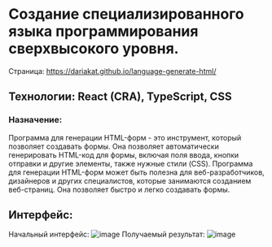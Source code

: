 # Создание специализированного языка программирования сверхвысокого уровня.
Страница: https://dariakat.github.io/language-generate-html/

## Технологии: React (CRA), TypeScript, CSS 

### Назначение: 
Программа для генерации HTML-форм - это инструмент, который позволяет создавать формы. Она позволяет автоматически генерировать HTML-код для формы, включая поля ввода, кнопки отправки и другие элементы, также нужные стили (CSS). Программа для генерации HTML-форм может быть полезна для веб-разработчиков, дизайнеров и других специалистов, которые занимаются созданием веб-страниц. Она позволяет быстро и легко создавать формы.

## Интерфейс: 

Начальный интерфейс:
![image](https://github.com/DariaKat/language-generate-html/assets/51202251/ade44bbe-423a-4867-8064-68574f0efffd)
Получаемый результат: 
![image](https://github.com/DariaKat/language-generate-html/assets/51202251/cc1f0cc7-dd85-475b-a33a-132c5d665cdb)

